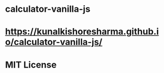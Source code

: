 # calculator-vanilla-js
# https://kunalkishoresharma.github.io/calculator-vanilla-js/
# MIT License
